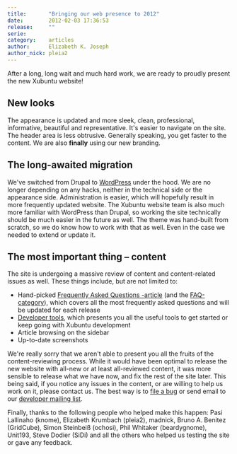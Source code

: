 ```yaml
---
title:       "Bringing our web presence to 2012"
date:        2012-02-03 17:36:53
release:     ""
serie:       
category:    articles
author:      Elizabeth K. Joseph
author_nick: pleia2
---
```


After a long, long wait and much hard work, we are ready to proudly present the new Xubuntu website!

New looks
---------

The appearance is updated and more sleek, clean, professional, informative, beautiful and representative. It's easier to navigate on the site. The header area is less obtrusive. Generally speaking, you get faster to the content. We are also **finally** using our new branding.

The long-awaited migration
--------------------------

We've switched from Drupal to [WordPress](http://www.wordpress.org) under the hood. We are no longer depending on any hacks, neither in the technical side or the appearance side. Administration is easier, which will hopefully result in more frequently updated website. The Xubuntu website team is also much more familiar with WordPress than Drupal, so working the site technically should be much easier in the future as well. The theme was hand-built from scratch, so we do know how to work with that as well. Even in the case we needed to extend or update it.

The most important thing – content
----------------------------------

The site is undergoing a massive review of content and content-related issues as well. These things include, but are not limited to:

- Hand-picked [Frequently Asked Questions -article](http://www.xubuntu.org/news/faq-1110-oneiric/) (and the [FAQ-category](http://www.xubuntu.org/news/tag/faq/)), which covers all the most frequently asked questions and will be updated for each release
- [Developer tools](http://www.xubuntu.org/developertools/), which presents you all the useful tools to get started or keep going with Xubuntu development
- Article browsing on the sidebar
- Up-to-date screenshots

We're really sorry that we aren't able to present you all the fruits of the content-reviewing process. While it would have been optimal to release the new website with all-new or at least all-reviewed content, it was more sensible to release what we have now, and fix the rest of the site later. This being said, if you notice any issues in the content, or are willing to help us work on it, please contact us. The best way is to [file a bug](https://bugs.launchpad.net/xubuntu-website/+filebug) or send email to our [developer mailing list](https://lists.ubuntu.com/mailman/listinfo/xubuntu-devel).

Finally, thanks to the following people who helped make this happen: Pasi Lallinaho (knome), Elizabeth Krumbach (pleia2), madnick, Bruno A. Benitez (GridCube), Simon Steinbeiß (ochosi), Phil Whitaker (beardygnome), Unit193, Steve Dodier (SiDi) and all the others who helped us testing the site or gave any feedback.
